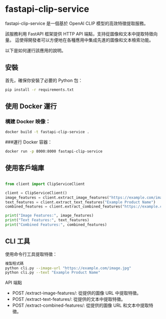 # fastapi-clip-service
fastapi-clip-service 是一個基於 OpenAI CLIP 模型的高效特徵提取服務。

該服務利用 FastAPI 框架提供 HTTP API 端點，支持從圖像和文本中提取特徵向量。
這使得開發者可以方便地在各種應用中集成先進的圖像和文本檢索功能。

以下是如何運行該應用的說明。

## 安裝

首先，確保你安裝了必要的 Python 包：

```bash
pip install -r requirements.txt
```

## 使用 Docker 運行
### 構建 Docker 映像：
```bash
docker build -t fastapi-clip-service .
```

###運行 Docker 容器：

```bash
docker run -p 8000:8000 fastapi-clip-service
```

## 使用客戶端庫
```python

from client import ClipServiceClient

client = ClipServiceClient()
image_features = client.extract_image_features("https://example.com/image.jpg")
text_features = client.extract_text_features("Example Product Name")
combined_features = client.extract_combined_features("https://example.com/image.jpg", "Example Product Name")

print("Image Features:", image_features)
print("Text Features:", text_features)
print("Combined Features:", combined_features)

```

## CLI 工具
使用命令行工具提取特徵：

```bash
複製程式碼
python cli.py --image-url "https://example.com/image.jpg"
python cli.py --text "Example Product Name"
```

API 端點
 - POST /extract-image-features/: 從提供的圖像 URL 中提取特徵。
 - POST /extract-text-features/: 從提供的文本中提取特徵。
 - POST /extract-combined-features/: 從提供的圖像 URL 和文本中提取特徵。
